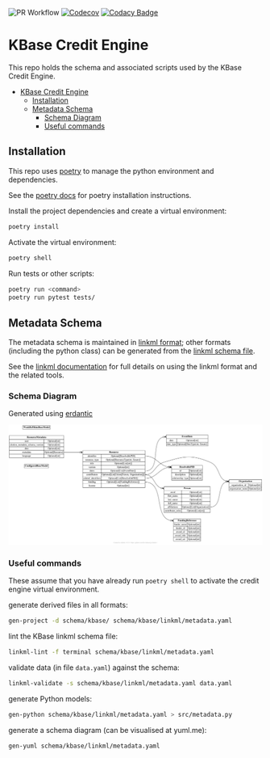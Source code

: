 ![PR Workflow](https://github.com/kbase/credit_engine/actions/workflows/on_pr.yaml/badge.svg)
[![Codecov](https://codecov.io/gh/kbase/credit_engine/branch/develop/graph/badge.svg?token=vOUaMmH86Z)](https://codecov.io/gh/kbase/credit_engine)
[![Codacy Badge](https://app.codacy.com/project/badge/Grade/dd36ff4877b94ce48f67a18aa4638dc8)](https://www.codacy.com/gh/kbase/credit_engine/dashboard?utm_source=github.com&amp;utm_medium=referral&amp;utm_content=kbase/credit_engine&amp;utm_campaign=Badge_Grade)

# KBase Credit Engine

This repo holds the schema and associated scripts used by the KBase Credit Engine.

- [KBase Credit Engine](#kbase-credit-engine)
  - [Installation](#installation)
  - [Metadata Schema](#metadata-schema)
    - [Schema Diagram](#schema-diagram)
    - [Useful commands](#useful-commands)

## Installation

This repo uses [poetry](https://python-poetry.org/) to manage the python environment and dependencies.

See the [poetry docs](https://python-poetry.org/docs/) for poetry installation instructions.

Install the project dependencies and create a virtual environment:

```sh
poetry install
```

Activate the virtual environment:

```sh
poetry shell
```

Run tests or other scripts:

```sh
poetry run <command>
poetry run pytest tests/
```

## Metadata Schema

The metadata schema is maintained in [linkml format](https://linkml.io); other formats (including the python class) can be generated from the [linkml schema file](schema/kbase/linkml/metadata.yaml).

See the [linkml documentation](https://linkml.io/linkml/index.html) for full details on using the linkml format and the related tools.

### Schema Diagram

Generated using [erdantic](https://erdantic.drivendata.org/stable/)

![KBase metadata schema diagram](schema/kbase/kbase-schema.png "Entity-relationship diagram for KBase metadata schema")

### Useful commands

These assume that you have already run `poetry shell` to activate the credit engine virtual environment.

generate derived files in all formats:
```sh
gen-project -d schema/kbase/ schema/kbase/linkml/metadata.yaml
```

lint the KBase linkml schema file:
```sh
linkml-lint -f terminal schema/kbase/linkml/metadata.yaml
```

validate data (in file `data.yaml`) against the schema:
```sh
linkml-validate -s schema/kbase/linkml/metadata.yaml data.yaml
```

generate Python models:
```sh
gen-python schema/kbase/linkml/metadata.yaml > src/metadata.py
```

generate a schema diagram (can be visualised at yuml.me):
```sh
gen-yuml schema/kbase/linkml/metadata.yaml
```
